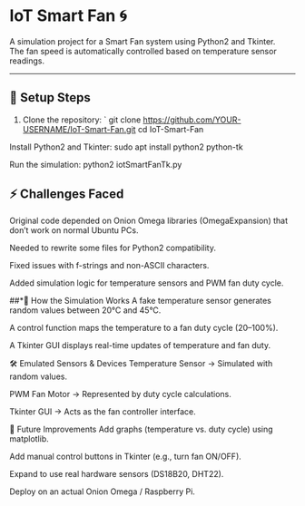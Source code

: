 # **IoT Smart Fan 🌀**

A simulation project for a Smart Fan system using Python2 and Tkinter.  
The fan speed is automatically controlled based on temperature sensor readings.

---

## **🚀 Setup Steps**
1. Clone the repository:
   `
   git clone https://github.com/YOUR-USERNAME/IoT-Smart-Fan.git
   cd IoT-Smart-Fan
   
Install Python2 and Tkinter:
sudo apt install python2 python-tk

Run the simulation:
python2 iotSmartFanTk.py

## **⚡ Challenges Faced**
Original code depended on Onion Omega libraries (OmegaExpansion) that don’t work on normal Ubuntu PCs.

Needed to rewrite some files for Python2 compatibility.

Fixed issues with f-strings and non-ASCII characters.

Added simulation logic for temperature sensors and PWM fan duty cycle.

##*🔧 How the Simulation Works
A fake temperature sensor generates random values between 20°C and 45°C.

A control function maps the temperature to a fan duty cycle (20–100%).

A Tkinter GUI displays real-time updates of temperature and fan duty.

🛠️ Emulated Sensors & Devices
Temperature Sensor → Simulated with random values.

PWM Fan Motor → Represented by duty cycle calculations.

Tkinter GUI → Acts as the fan controller interface.

🌱 Future Improvements
Add graphs (temperature vs. duty cycle) using matplotlib.

Add manual control buttons in Tkinter (e.g., turn fan ON/OFF).

Expand to use real hardware sensors (DS18B20, DHT22).

Deploy on an actual Onion Omega / Raspberry Pi.



